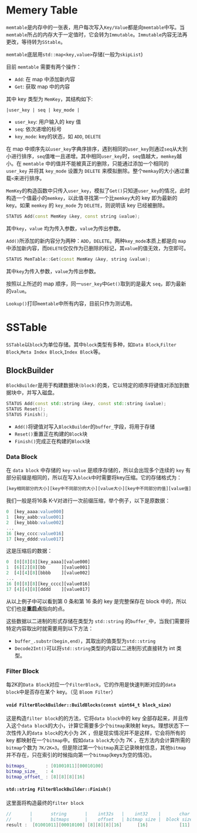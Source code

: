 # Memery Table

`memtable`是内存中的一张表，用户每次写入`Key/Value`都是向`memtable`中写。当`memtable`所占的内存大于一定值时，它会转为`Immutable`。`Immutable`内容无法再更改，等待转为`SStable`。

`memtable`底层用`std::map<key,value>`存储(一般为`skipList`)

目前 `memtable` 需要有两个操作：

- `Add`: 在 map 中添加新内容
- `Get`: 获取 map 中的内容

其中 key 类型为 `MemKey`，其结构如下:

```
|user_key | seq | key_mode |
```

- `user_key`: 用户输入的 key 值
- `seq`: 依次递增的标号
- `key_mode`: key的状态，如 `ADD`, `DELETE`

在 map 中顺序先以`user_key`字典序排序，遇到相同的`user_key`则通过`seq`从大到小进行排序，`seq`值唯一且递增。其中相同`user_key`时，`seq`值越大，`memkey`越小。在 `memtable` 中的值并不能被真正的删除，只能通过添加一个相同的 `user_key` 并将其 `key_mode` 设置为 `DELETE` 来模拟删除。整个`memkay`的大小通过重载`<`来进行排序。

`MemKey`的构造函数中只传入`user_key`，模拟了`Get()`只知道`user_key`的情况，此时构造一个值最小的`memkey`，以此值寻找第一个比`memkey`大的 key 即为最新的 key。如果 `memkey` 的 `key_mode` 为 `DELETE`，则说明该 key 已经被删除。


```c++
STATUS Add(const MemKey &key, const string &value);
```
其中`key`，`value` 均为传入参数，`value`为传出参数。

`Add()`所添加的新内容分为两种：`ADD`，`DELETE`。两种`key_mode`本质上都是向 `map` 中添加新内容，而`DELETE`仅仅作为已删除的标记，其`value`的值无效，为空即可。

```c++
STATUS MemTable::Get(const MemKey &key, string &value);
```

其中`key`为传入参数，`value`为传出参数。

按照以上所述的 map 顺序，同一`user_key`中`Get()`取到的是最大 `seq`，即为最新的`value`。

`Lookup()`打印`memtable`中所有内容，目前只作为测试用。

# SSTable

`SSTable`以`block`为单位存储。其中`block`类型有多种，如`Data Block`,`Filter Block`,`Meta Index Block`,`Index Block`等。



## BlockBuilder

`BlockBuilder`是用于构建数据块`(block)`的类，它以特定的顺序将键值对添加到数据块中，并写入磁盘。

```c++
STATUS Add(const std::string &key, const std::string &value);
STATUS Reset();
STATUS Finish();
```

- `Add()`将键值对写入`BlockBuilder`的`buffer_`字段，将用于存储
- `Reset()`重置正在构建的`Block`块
- `Finish()`完成正在构建的`Block`块

### Data Block

在 `data block` 中存储的 `key-value` 是顺序存储的，所以会出现多个连续的 `key` 有部分前缀是相同的，所以在写入`block`中时需要将key压缩。它的存储格式为：

```sql
[key相同部分的大小][key中不同部分的大小][value大小][key中不同部分的值][value值]
```

我们一般是将16条 K-V对进行一次前缀压缩，举个例子，以下是原数据：

```sql
0  [key_aaaa:value000]
1  [key_aabb:value001]
2  [key_bbbb:value002]
...
16 [key_cccc:value016]
17 [key_dddd:value017]
```

这是压缩后的数据：

```sql
0  [0][8][8][key_aaaa][value000]
1  [6][2][8][bb      ][value001]
2  [4][4][8][bbbb    ][value002]
...
16 [0][8][8][key_cccc][value016]
17 [4][4][8][dddd    ][value017]
```

从以上例子中可以看到第 0 条和第 16 条的 key 是完整保存在 block 中的，所以它们也是**重启点**指向的点。

这些数据以二进制的形式存储在类型为  `std::string` 的`buffer_`中，当我们需要将特定内容取出时就需要用到以下方法：

- `buffer_.substr(begin,end)`，其取出的值类型为`std::string`
- `Decode2Int()`可以将`std::string`类型的内容以二进制形式直接转为 int 类型。

### Filter Block

每2K的`Data Block`对应一个`FilterBlock`，它的作用是快速判断对应的`data block`中是否存在某个 key。（见 `Bloom Filter`）

#### `void FilterBlockBuilder::BuildBlocks(const uint64_t block_size)`

这是构造`filter block`的的方法，它将`data block`中的 key 全部存起来，并且传入这个`data block`的大小，计算它需要多少个`bitmap`来映射 keys。理想状态下一次性传入的`data block`的大小为 2K ，但是现实情况并不是这样，它会将所有的 key 都映射在一个`bitmap`中。假如`data block`大小为 7K ，在方法内会计算所需的`bitmap`个数为 `7K/2K=3`。但是除过第一个`bitmap`真正记录映射信息，其他`bitmap`并不存在，只在索引的时候指向第一个`bitmap`(keys为空的情况)。

```c++
bitmaps_       : [01001011][00010100]
bitmap_size_   : 4
bitmap_offset_ : [8][8][8][16]
```

#### `std::string FilterBlockBuilder::Finish()`

这里面将构造最终的`filter block`

```c++
//       |       string       |    int32s   |    int32    |       char      |
//       |       bitmaps      |    offset   | bitmap size |  block size log |
result :  [01001011][00010100] [8][8][8][16]      [16]            [11]
```


